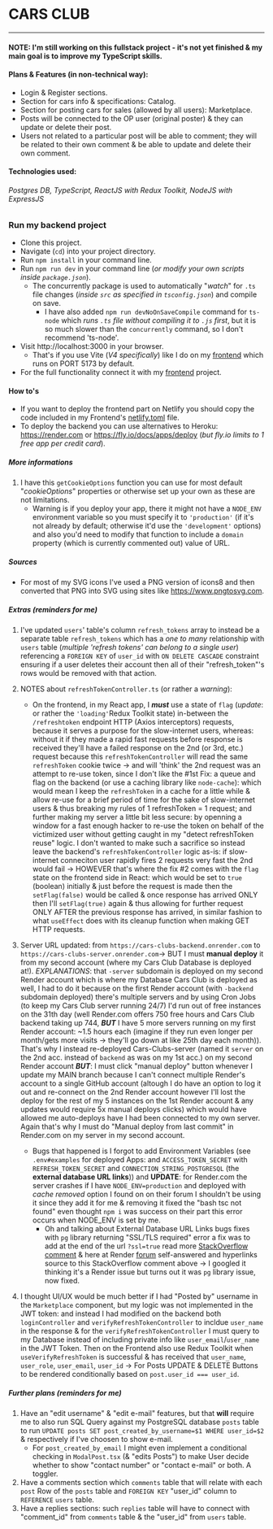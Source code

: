 # CARS CLUB

---

#### NOTE: I'm still working on this fullstack project - it's not yet finished & my main goal is to improve my TypeScript skills.

#### Plans & Features (in non-technical way):

- Login & Register sections.
- Section for cars info & specifications: Catalog.
- Section for posting cars for sales (allowed by all users): Marketplace.
- Posts will be connected to the OP user (original poster) & they can update or delete their post.
- Users not related to a particular post will be able to comment; they will be related to their own comment & be able to update and delete their own comment.

#### Technologies used:

###### Postgres DB, TypeScript, ReactJS with Redux Toolkit, NodeJS with ExpressJS

### Run my backend project

- Clone this project.
- Navigate (`cd`) into your project directory.
- Run `npm install` in your command line.
- Run `npm run dev` in your command line (_or modify your own scripts inside `package.json`_).
  - The concurrently package is used to automatically "_watch_" for `.ts` file changes (_inside `src` as specified in `tsconfig.json`_) and compile on save.
    - I have also added `npm run devNoOnSaveCompile` command for `ts-node` which _runs `.ts` file without compiling it to `.js` first_, but it is so much slower than the `concurrently` command, so I don't recommend 'ts-node'.
- Visit http://localhost:3000 in your browser.
  - That's if you use Vite (_V4 specifically_) like I do on my <a href="https://github.com/Aleksandar15/Cars-Club-frontend">frontend</a> which runs on PORT 5173 by default.
- For the full functionality connect it with my <a href="https://github.com/Aleksandar15/Cars-Club-frontend">frontend</a> project.

#### How to's

- If you want to deploy the frontend part on Netlify you should copy the code included in my Frontend's <a href="https://github.com/Aleksandar15/Cars-Club-frontend/blob/main/netlify.toml">netlify.toml</a> file.
- To deploy the backend you can use alternatives to Heroku: <a href="https://render.com">https://render.com</a> or <a href="https://fly.io/docs/apps/deploy">https://fly.io/docs/apps/deploy</a> (_but fly.io limits to 1 free app per credit card_).

##### More informations

1. I have this `getCookieOptions` function you can use for most default "_cookieOptions_" properties or otherwise set up your own as these are not limitations.
   - Warning is if you deploy your app, there it might not have a `NODE_ENV` environment variable so you must specify it to `'production'` (if it's not already by default; otherwise it'd use the `'development'` options) and also you'd need to modify that function to include a `domain` property (which is currently commented out) value of URL.

##### Sources

- For most of my SVG icons I've used a PNG version of icons8 and then converted that PNG into SVG using sites like https://www.pngtosvg.com.

##### Extras (_reminders for me_)

1. I've updated `users`' table's column `refresh_tokens` array to instead be a separate table `refresh_tokens` which has a _one to many_ relationship with `users` table (_multiple 'refresh tokens' can belong to a single user_) referencing a `FOREIGN KEY` of `user_id` with `ON DELETE CASCADE` constraint ensuring if a user deletes their account then all of their "refresh_token"'s rows would be removed with that action.

2. NOTES about `refreshTokenController.ts` (or rather a _warning_):
   - On the frontend, in my React app, I **_must_** use a state of `flag` (_update_: or rather the `'loading'`Redux Toolkit state)
     in-between the `/refreshtoken` endpoint HTTP (Axios interceptors) requests, because
     it serves a purpose for the slow-internet users, whereas: without it
     if they made a rapid fast requests before response is received
     they'll have a failed response on the 2nd (or 3rd, etc.) request
     because this `refreshTokenController` will read the same `refreshToken`
     cookie twice -> and will 'think' the 2nd request was an attempt
     to re-use token, since I don't like the #1st Fix: a queue and
     flag on the backend (or use a caching library like `node-cache`): which would mean I keep the `refreshToken` in a
     cache for a little while & allow re-use for a brief period of time
     for the sake of slow-internet users & thus breaking my rules of
     1 refreshToken = 1 request; and further making my server a little bit less
     secure: by openning a window for a fast enough hacker to re-use
     the token on behalf of the victimized user without getting caught in my "detect refreshToken reuse" logic. I don't wanted to
     make such a sacrifice so instead leave the backend's `refreshTokenController` logic as-is: if
     slow-internet conneciton user rapidly fires 2 requests very fast
     the 2nd would fail -> HOWEVER that's where the fix #2 comes with the
     `flag` state on the frontend side in React: which would be set to `true` (boolean) initially & just before the request is made then the `setFlag(false)` would be called & once
     response has arrived ONLY then I'll `setFlag(true)` again & thus
     allowing for further request ONLY AFTER the previous response has
     arrived, in similar fashion to what `useEffect` does with its cleanup function when making GET HTTP requests.
3. Server URL updated: from `https://cars-clubs-backend.onrender.com` to `https://cars-clubs-server.onrender.com`-> BUT I must **manual deploy** it from my second account (where my Cars Club Database is deployed at!). _EXPLANATIONS_: that `-server` subdomain is deployed on my second Render account which is where my Database Cars Club is deployed as well, I had to do it because on the first Render account (with `-backend` subdomain deployed) there's multiple servers and by using Cron Jobs (to keep my Cars Club server running 24/7) I'd run out of free instances on the 31th day (well Render.com offers 750 free hours and Cars Club backend taking up 744, **_BUT_** I have 5 more servers running on my first Render account: ~1.5 hours each (imagine if they run even longer per month/gets more visits -> they'll go down at like 25th day each month)). That's why I instead re-deployed Cars-Clubs-server (named it `server` on the 2nd acc. instead of `backend` as was on my 1st acc.) on my second Render account **_BUT_**: I must click "manual deploy" button whenever I update my MAIN branch because I can't connect multiple Render's account to a single GitHub account (altough I do have an option to log it out and re-connect on the 2nd Render account however I'll lost the deploy for the rest of my 5 instances on the 1st Render account & any updates would require 5x manual deploys clicks) which would have allowed me auto-deploys have I had been connected to my own server. Again that's why I must do "Manual deploy from last commit" in Render.com on my server in my second account.
   - Bugs that happened is I forgot to add Environment Variables (see `.env#examples` for deployed Apps: and `ACCESS_TOKEN_SECRET` with `REFRESH_TOKEN_SECRET` and `CONNECTION_STRING_POSTGRESQL` (the **external database URL links**)) and **UPDATE**: for Render.com the server crashes if I have `NODE_ENV=production` and deployed with _cache removed_ option I found on on their forum I shouldn't be using it since they add it for me & removing it fixed the "bash tsc not found" even thought `npm i` was success on their part this error occurs when NODE_ENV is set by me.
     - Oh and talking about External Database URL Links bugs fixes with `pg` library returning "SSL/TLS required" error a fix was to add at the end of the url `?ssl=true` read more <a href="https://stackoverflow.com/questions/22301722/ssl-for-postgresql-connection-nodejs">StackOverflow comment</a> & here at Render <a href="https://community.render.com/t/ssl-tls-required/1022">forum</a> self-answered and hyperlinks source to this StackOverflow comment above -> I googled it thinking it's a Render issue but turns out it was `pg` library issue, now fixed.
4. I thought UI/UX would be much better if I had "Posted by" username in the `Marketplace` component, but my logic was not implemented in the JWT token: and instead I had modified on the backend both `loginController` and `verifyRefreshTokenController` to incldue `user_name` in the response & for the `verifyRefreshTokenController` I must query to my Database instead of including private info like `user_email`/`user_name` in the JWT Token. Then on the Frontend also use Redux Toolkit when `useVerifyRefreshToken` is successful & has received that `user_name`, `user_role`, `user_email`, `user_id` -> For Posts UPDATE & DELETE Buttons to be rendered conditionally based on `post.user_id === user_id`.

##### Further plans (_reminders for me_)

1. Have an "edit username" & "edit e-mail" features, but that **will** require me to also run SQL Query against my PostgreSQL database `posts` table to run `UPDATE posts SET post_created_by_username=$1 WHERE user_id=$2` & respectively if I've choosen to show e-mail.
   - For `post_created_by_email` I might even implement a conditional checking in `ModalPost.tsx` (& "edits Posts") to make User decide whether to show "contact number" or "contact e-mail" or both. A toggler.
2. Have a comments section which `comments` table that will relate with each `post` Row of the `posts` table and `FOREIGN KEY` "user_id" column to `REFERENCE` `users` table.
3. Have a replies sections: such `replies` table will have to connect with "comment_id" from `comments` table & the "user_id" from `users` table.

